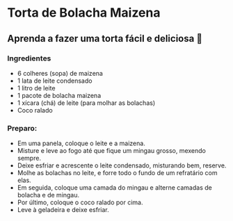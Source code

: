 # Torta de Bolacha Maizena
## Aprenda a fazer uma torta fácil e deliciosa 🥣

### Ingredientes
- 6 colheres (sopa) de maizena
- 1 lata de leite condensado
- 1 litro de leite
- 1 pacote de bolacha maizena
- 1 xícara (chá) de leite (para molhar as bolachas)
- Coco ralado

### Preparo:
- Em uma panela, coloque o leite e a maizena.
- Misture e leve ao fogo até que fique um mingau grosso, mexendo sempre.
- Deixe esfriar e acrescente o leite condensado, misturando bem, reserve.
- Molhe as bolachas no leite, e forre todo o fundo de um refratário com elas.
- Em seguida, coloque uma camada do mingau e alterne camadas de bolacha e de mingau.
- Por último, coloque o coco ralado por cima.
- Leve à geladeira e deixe esfriar.
